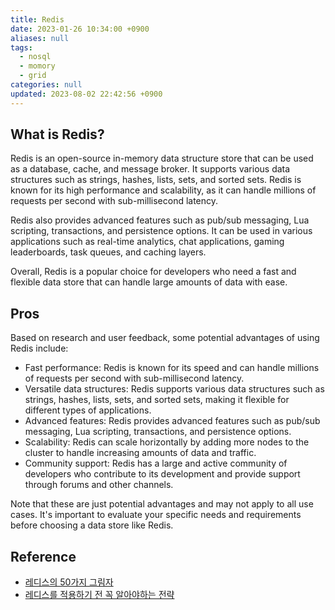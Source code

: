 ```yaml
---
title: Redis
date: 2023-01-26 10:34:00 +0900
aliases: null
tags:
  - nosql
  - momory
  - grid
categories: null
updated: 2023-08-02 22:42:56 +0900
---
```


## What is Redis?

Redis is an open-source in-memory data structure store that can be used as a database, cache, and message broker. It supports various data structures such as strings, hashes, lists, sets, and sorted sets. Redis is known for its high performance and scalability, as it can handle millions of requests per second with sub-millisecond latency.

Redis also provides advanced features such as pub/sub messaging, Lua scripting, transactions, and persistence options. It can be used in various applications such as real-time analytics, chat applications, gaming leaderboards, task queues, and caching layers.

Overall, Redis is a popular choice for developers who need a fast and flexible data store that can handle large amounts of data with ease.

## Pros

Based on research and user feedback, some potential advantages of using Redis include:

- Fast performance: Redis is known for its speed and can handle millions of requests per second with sub-millisecond latency.
- Versatile data structures: Redis supports various data structures such as strings, hashes, lists, sets, and sorted sets, making it flexible for different types of applications.
- Advanced features: Redis provides advanced features such as pub/sub messaging, Lua scripting, transactions, and persistence options.
- Scalability: Redis can scale horizontally by adding more nodes to the cluster to handle increasing amounts of data and traffic.
- Community support: Redis has a large and active community of developers who contribute to its development and provide support through forums and other channels.

Note that these are just potential advantages and may not apply to all use cases. It's important to evaluate your specific needs and requirements before choosing a data store like Redis.

## Reference

- [레디스의 50가지 그림자](https://papercut.blog/235?category=232322)
- [레디스를 적용하기 전 꼭 알아야하는 전략](https://velog.io/@youngerjesus/Redis-%EB%A5%BC-%EC%8B%A4%EB%AC%B4%EC%97%90-%EC%82%AC%EC%9A%A9%ED%95%98%EA%B8%B0-%EC%A0%84-%EA%BC%AD-%EC%95%8C%EC%95%84%EC%95%BC-%ED%95%98%EB%8A%94-%EC%A0%84%EB%9E%B5)
